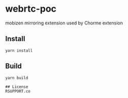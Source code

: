 #  webrtc-poc
mobizen mirroring extension used by Chorme extension

## Install
```
yarn install
```

## Build
```
yarn build
```

```
## License
RSUPPORT.co